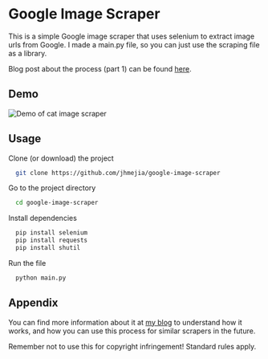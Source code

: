 
# Google Image Scraper

This is a simple Google image scraper that uses selenium to extract image urls from Google. 
I made a main.py file, so you can just use the scraping file as a library.

Blog post about the process (part 1) can be found [here](blog.jhmejia.com).


## Demo

![Demo of cat image scraper](https://i.imgur.com/9PpnEOX.gif)
## Usage

Clone (or download) the project

```bash
  git clone https://github.com/jhmejia/google-image-scraper
```

Go to the project directory

```bash
  cd google-image-scraper
```

Install dependencies

```bash
  pip install selenium
  pip install requests
  pip install shutil
```

Run the file

```bash
  python main.py
```


## Appendix

You can find more information about it at [my blog](blog.jhmejia.com) to understand how it works, and how you can use this process for similar scrapers in the future.

Remember not to use this for copyright infringement! Standard rules apply.
